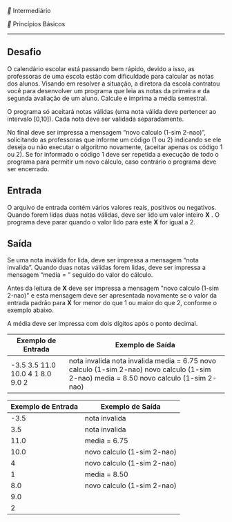 ** Intermediário

** Princípios Básicos

------

## Desafio

O calendário escolar está passando bem rápido, devido a isso, as professoras de uma escola estão com dificuldade para calcular as notas dos alunos. Visando em resolver a situação, a diretora da escola contratou você para desenvolver um programa que leia as notas da primeira e da segunda avaliação de um aluno. Calcule e imprima a média semestral.

O programa só aceitará notas válidas (uma nota válida deve pertencer ao intervalo [0,10]). Cada nota deve ser validada separadamente.

No final deve ser impressa a mensagem “novo calculo (1-sim 2-nao)”, solicitando as professoras que informe um código (1 ou 2) indicando se ele deseja ou não executar o algoritmo novamente, (aceitar apenas os código 1 ou 2). Se for informado o código 1 deve ser repetida a execução de todo o programa para permitir um novo cálculo, caso contrário o programa deve ser encerrado.

## Entrada

O arquivo de entrada contém vários valores reais, positivos ou negativos. Quando forem lidas duas notas válidas, deve ser lido um valor inteiro **X** . O programa deve parar quando o valor lido para este **X** for igual a 2.

## Saída

Se uma nota inválida for lida, deve ser impressa a mensagem “nota invalida”. Quando duas notas válidas forem lidas, deve ser impressa a mensagem “media = ” seguido do valor do cálculo.

Antes da leitura de **X** deve ser impressa a mensagem "novo calculo (1-sim 2-nao)" e esta mensagem deve ser apresentada novamente se o valor da entrada padrão para **X** for menor do que 1 ou maior do que 2, conforme o exemplo abaixo.

A média deve ser impressa com dois dígitos após o ponto decimal.

 

| Exemplo de Entrada               | Exemplo de Saída                                             |
| -------------------------------- | ------------------------------------------------------------ |
| -3.5 3.5 11.0 10.0 4 1 8.0 9.0 2 | nota invalida nota invalida media = 6.75 novo calculo (1-sim 2-nao) novo calculo (1-sim 2-nao) media = 8.50 novo calculo (1-sim 2-nao) |

| Exemplo de Entrada | Exemplo de Saída           |
| :----------------- | -------------------------- |
| -3.5               | nota invalida              |
| 3.5                | nota invalida              |
| 11.0               | media = 6.75               |
| 10.0               | novo calculo (1-sim 2-nao) |
| 4                  | novo calculo (1-sim 2-nao) |
| 1                  | media = 8.50               |
| 8.0                | novo calculo (1-sim 2-nao) |
| 9.0                |                            |
| 2                  |                            |

